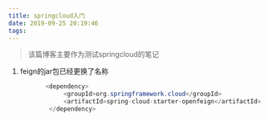 ```yaml
---
title: springcloud入门
date: 2019-09-25 20:19:46
tags:
---
```


> 该篇博客主要作为测试springcloud的笔记

1. feign的jar包已经更换了名称

   ``` java
          <dependency>
               <groupId>org.springframework.cloud</groupId>
               <artifactId>spring-cloud-starter-openfeign</artifactId>
           </dependency>
   ```

   

